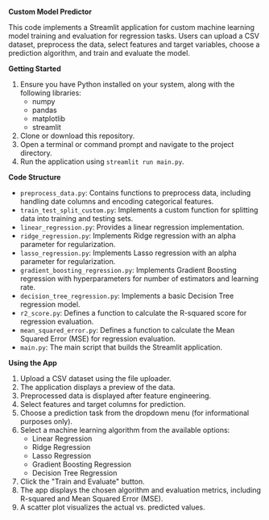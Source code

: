 **Custom Model Predictor**

This code implements a Streamlit application for custom machine learning model training and evaluation for regression tasks. Users can upload a CSV dataset, preprocess the data, select features and target variables, choose a prediction algorithm, and train and evaluate the model. 

**Getting Started**

1. Ensure you have Python installed on your system, along with the following libraries:
   - numpy
   - pandas
   - matplotlib
   - streamlit
2. Clone or download this repository.
3. Open a terminal or command prompt and navigate to the project directory.
4. Run the application using `streamlit run main.py`.

**Code Structure**

* `preprocess_data.py`: Contains functions to preprocess data, including handling date columns and encoding categorical features.
* `train_test_split_custom.py`: Implements a custom function for splitting data into training and testing sets. 
* `linear_regression.py`: Provides a linear regression implementation.
* `ridge_regression.py`: Implements Ridge regression with an alpha parameter for regularization.
* `lasso_regression.py`: Implements Lasso regression with an alpha parameter for regularization.
* `gradient_boosting_regression.py`: Implements Gradient Boosting regression with hyperparameters for number of estimators and learning rate.
* `decision_tree_regression.py`: Implements a basic Decision Tree regression model.
* `r2_score.py`: Defines a function to calculate the R-squared score for regression evaluation.
* `mean_squared_error.py`: Defines a function to calculate the Mean Squared Error (MSE) for regression evaluation.
* `main.py`: The main script that builds the Streamlit application.

**Using the App**

1. Upload a CSV dataset using the file uploader.
2. The application displays a preview of the data.
3. Preprocessed data is displayed after feature engineering.
4. Select features and target columns for prediction.
5. Choose a prediction task from the dropdown menu (for informational purposes only).
6. Select a machine learning algorithm from the available options:
   - Linear Regression
   - Ridge Regression
   - Lasso Regression
   - Gradient Boosting Regression
   - Decision Tree Regression
7. Click the "Train and Evaluate" button.
8. The app displays the chosen algorithm and evaluation metrics, including R-squared and Mean Squared Error (MSE).
9. A scatter plot visualizes the actual vs. predicted values.
